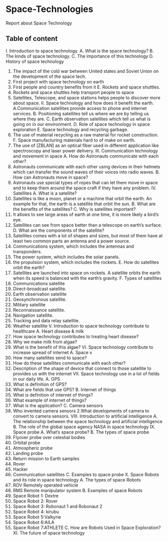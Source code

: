 # Space-Technologies
Report about Space Technology

## Table of content
I. Introduction to space technology.
A. What is the space technology?
B. The kinds of space technology.
C. The importance of this technology 
D. History of space technology
1. The impact of the cold war between United states and Soviet Union on 
the development of the space tech.
2. First project with space technology on earth
3. First people and country benefits from it
E. Rockets and space shuttles.
1. Rockets and space shuttles help transport people to space 
2. Satellites, Telescope, and space stations helps people to discover more 
about space.
II. Space technology and how does it benefit the earth.
A.Communication satellites provide access to phone and internet services.
B. Positioning satellites tell us where we are by telling us where they are.
C. Earth observation satellites which tell us what is going on in our 
environment.
D. Role of space technology in space exploration 
E. Space technology and recycling garbage.
1. The use of material recycling as a raw material for rocket construction.
F. Space manufacturing materials hard to of make on earth.
1. The use of [ZBLAN] as an optical fiber used in different application 
like spectroscopy and laser power delivery.
III. Communication technology and movement in space 
A. How do Astronauts communicate with each other?
1. Astronauts communicate with each other using devices in their helmets 
which can transfer the sound waves of their voices into radio waves.
B. How can Astronauts move in space?
1. Astronauts use special types of ropes that can let them move in space 
and to keep them around the space craft if they have any problem.
IV. Satellites
A. What is a satellite?
1. Satellites is like a moon, planet or a machine that orbit the earth. An 
example for that, the earth is a satellite that orbit the sun.
B. What are the benefits of the satellites?
C. Why is satellites important?
1. It allows to see large areas of earth at one time, it is more likely a bird’s 
eye.
2. Satellites can see from space better than a telescope on earth’s surface. 
D. What are the components of the satellite?
1. Satellites comes with a lot of shapes and sizes, but most of them 
have at least two common parts an antenna and a power source.
2. Communications system, which includes the antennas and 
transponders.
3. The power system, which includes the solar panels.
4. the propulsion system, which includes the rockets.
E. How do satellites orbit the earth?
1. Satellites are launched into space on rockets. A satellite orbits the 
earth when its speed is balanced with the earth’s gravity.
F. Types of satellites
1. Communications satellite
2. Direct-broadcast satellite.
3. Earth observation satellite
4. Geosynchronous satellite.
5. Military satellite
6. Reconnaissance satellite.
7. Navigation satellite.
8. Tracking and data relay satellite.
9. Weather satellite
V. Introduction to space technology contribute to healthcare
A. Heart disease & milk
1. How space technology contributes to treating heart disease?
2. Why we make milk from algae?
3. What is the benefit of this algae?
VI. Space technology contribute to increase spread of internet
A. Space x
1. How many satellites send to space?
2. How do these satellites communicate with each other?
3. Description of the shape of device that connect to those satellite to 
provides us with the internet 
VII. Space technology use in a lot of fields in our daily life.
A. GPS
1. What is definition of GPS?
2. What are fields that use GPS?
B. Internet of things 
1. What is definition of internet of things?
2. What example of internet of things?
3. What is the application?
 C. Camera sensors
 1. Who invented camera sensors
 2.What developments of camera to convert to camera sensors. 
VIII. Introduction to artificial intelligence 
A. The relationship between the space technology and artificial intelligence
B. The role of the global space agency NASA in space technology
IX. Space probe
A. What’s space probe?
B. The types of space probe
1. Flyover probe over celestial bodies
2. Orbital probe
3. Atmospheric probe
4. Landing probe
5. Return mission to Earth samples
6. Rover
7. Hacker 
8. Communication satellites
C. Examples to space probe
X. Space Robots and its role in space technology 
A. The types of space Robots
1. ROV Remotely operated vehicle
2. RMS Remote manipulator system
B. Examples of space Robots
1. Space Robot 1: Dextre
2. Space Robot 2: Rover
3. Space Robot 3: Robonaut 1 and Robonaut 2
4. Space Robot 4: kirubu
5. Space Robot 5:Valkyrie 
6. Space Robot 6:AILA
7. Space Robot 7:ATHLETE
C. How are Robots Used in Space Exploration?
XI. The future of space technology
